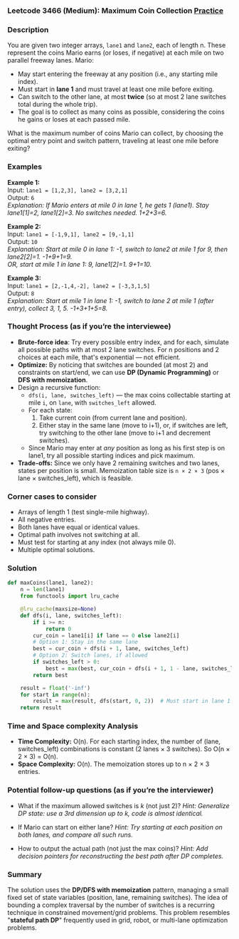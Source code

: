 ### Leetcode 3466 (Medium): Maximum Coin Collection  [Practice](https://leetcode.com/problems/maximum-coin-collection)

### Description  
You are given two integer arrays, `lane1` and `lane2`, each of length n. These represent the coins Mario earns (or loses, if negative) at each mile on two parallel freeway lanes. Mario:
- May start entering the freeway at any position (i.e., any starting mile index).
- Must start in **lane 1** and must travel at least one mile before exiting.
- Can switch to the other lane, at most **twice** (so at most 2 lane switches total during the whole trip).
- The goal is to collect as many coins as possible, considering the coins he gains or loses at each passed mile. 

What is the maximum number of coins Mario can collect, by choosing the optimal entry point and switch pattern, traveling at least one mile before exiting?

### Examples  

**Example 1:**  
Input: `lane1 = [1,2,3], lane2 = [3,2,1]`  
Output: `6`  
*Explanation: If Mario enters at mile 0 in lane 1, he gets 1 (lane1). Stay lane1[1]=2, lane1[2]=3. No switches needed. 1+2+3=6.*

**Example 2:**  
Input: `lane1 = [-1,9,1], lane2 = [9,-1,1]`  
Output: `10`  
*Explanation: Start at mile 0 in lane 1: -1, switch to lane2 at mile 1 for 9, then lane2[2]=1. -1+9+1=9.  
OR, start at mile 1 in lane 1: 9, lane1[2]=1. 9+1=10.*

**Example 3:**  
Input: `lane1 = [2,-1,4,-2], lane2 = [-3,3,1,5]`  
Output: `8`  
*Explanation: Start at mile 1 in lane 1: -1, switch to lane 2 at mile 1 (after entry), collect 3, 1, 5. -1+3+1+5=8.*

### Thought Process (as if you’re the interviewee)  
- **Brute-force idea**: Try every possible entry index, and for each, simulate all possible paths with at most 2 lane switches. For n positions and 2 choices at each mile, that's exponential — not efficient.
- **Optimize:** By noticing that switches are bounded (at most 2) and constraints on start/end, we can use **DP (Dynamic Programming)** or **DFS with memoization**.
- Design a recursive function:
    - `dfs(i, lane, switches_left)` — the max coins collectable starting at mile `i`, on `lane`, with `switches_left` allowed.
    - For each state:
        1. Take current coin (from current lane and position).
        2. Either stay in the same lane (move to i+1), or, if switches are left, try switching to the other lane (move to i+1 and decrement switches).
    - Since Mario may enter at *any* position as long as his first step is on lane1, try all possible starting indices and pick maximum.
- **Trade-offs:** Since we only have 2 remaining switches and two lanes, states per position is small. Memoization table size is `n × 2 × 3` (pos × lane × switches_left), which is feasible.

### Corner cases to consider  
- Arrays of length 1 (test single-mile highway).
- All negative entries.
- Both lanes have equal or identical values.
- Optimal path involves not switching at all.
- Must test for starting at any index (not always mile 0).
- Multiple optimal solutions.

### Solution

```python
def maxCoins(lane1, lane2):
    n = len(lane1)
    from functools import lru_cache

    @lru_cache(maxsize=None)
    def dfs(i, lane, switches_left):
        if i >= n:
            return 0
        cur_coin = lane1[i] if lane == 0 else lane2[i]
        # Option 1: Stay in the same lane
        best = cur_coin + dfs(i + 1, lane, switches_left)
        # Option 2: Switch lanes, if allowed
        if switches_left > 0:
            best = max(best, cur_coin + dfs(i + 1, 1 - lane, switches_left - 1))
        return best

    result = float('-inf')
    for start in range(n):
        result = max(result, dfs(start, 0, 2))  # Must start in lane 1
    return result
```

### Time and Space complexity Analysis  

- **Time Complexity:** O(n). For each starting index, the number of (lane, switches_left) combinations is constant (2 lanes × 3 switches). So O(n × 2 × 3) = O(n).
- **Space Complexity:** O(n). The memoization stores up to n × 2 × 3 entries.

### Potential follow-up questions (as if you’re the interviewer)  

- What if the maximum allowed switches is *k* (not just 2)?
  *Hint: Generalize DP state: use a 3rd dimension up to k, code is almost identical.*

- If Mario can start on either lane?
  *Hint: Try starting at each position on both lanes, and compare all such runs.*

- How to output the actual path (not just the max coins)?
  *Hint: Add decision pointers for reconstructing the best path after DP completes.*

### Summary
The solution uses the **DP/DFS with memoization** pattern, managing a small fixed set of state variables (position, lane, remaining switches). The idea of bounding a complex traversal by the number of switches is a recurring technique in constrained movement/grid problems. This problem resembles "**stateful path DP**" frequently used in grid, robot, or multi-lane optimization problems.